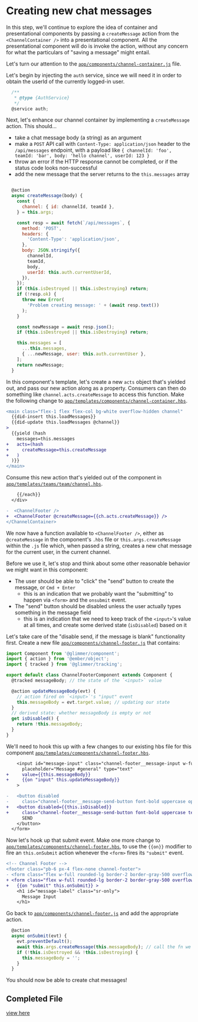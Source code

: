 # Creating new chat messages

In this step, we'll continue to explore the idea of container and presentational components by passing a `createMessage` action from the `<ChannelContainer />` into a presentational component. All the presentational component will do is invoke the action, without any concern for what the particulars of "saving a message" might entail.

Let's turn our attention to the [`app/components/channel-container.js`](../app/components/channel-container.js) file.

Let's begin by injecting the `auth` service, since we will need it in order to obtain the userId of the currently logged-in user.

```js
  /**
   * @type {AuthService}
   */
  @service auth;
```

Next, let's enhance our channel container by implementing a `createMessage` action. This should...

- take a chat message body (a string) as an argument
- make a `POST` API call with `Content-Type: application/json` header to the `/api/messages` endpoint, with a payload like `{ channelId: 'foo', teamId: 'bar', body: 'hello channel', userId: 123 }`
- throw an error if the HTTP response cannot be completed, or if the status code looks non-successful
- add the new message that the server returns to the `this.messages` array

```js

  @action
  async createMessage(body) {
    const {
      channel: { id: channelId, teamId },
    } = this.args;

    const resp = await fetch(`/api/messages`, {
      method: 'POST',
      headers: {
        'Content-Type': 'application/json',
      },
      body: JSON.stringify({
        channelId,
        teamId,
        body,
        userId: this.auth.currentUserId,
      }),
    });
    if (this.isDestroyed || this.isDestroying) return;
    if (!resp.ok) {
      throw new Error(
        'Problem creating message: ' + (await resp.text())
      );
    }

    const newMessage = await resp.json();
    if (this.isDestroyed || this.isDestroying) return;

    this.messages = [
      ...this.messages,
      { ...newMessage, user: this.auth.currentUser },
    ];
    return newMessage;
  }
```

In this component's template, let's create a new `acts` object that's yielded out, and pass our new action along as a property. Consumers can then do something like `channel.acts.createMessage` to access this function. Make the following change to [`app/templates/components/channel-container.hbs`](../app/templates/components/channel-container.hbs).

```diff
<main class="flex-1 flex flex-col bg-white overflow-hidden channel"
  {{did-insert this.loadMessages}}
  {{did-update this.loadMessages @channel}}
>
  {{yield (hash
    messages=this.messages
+   acts=(hash
+     createMessage=this.createMessage
+   )
  )}}
</main>
```

Consume this new action that's yielded out of the component in [`app/templates/teams/team/channel.hbs`](../app/templates/teams/team/channel.hbs).

```diff
    {{/each}}
  </div>

-  <ChannelFooter />
+  <ChannelFooter @createMessage={{ch.acts.createMessage}} />
</ChannelContainer>
```

We now have a function available to `<ChannelFooter />`, either as `@createMessage` in the component's `.hbs` file or `this.args.createMessage` within the `.js` file which, when passed a string, creates a new chat message for the current user, in the current channel.

Before we use it, let's stop and think about some other reasonable behavior we might want in this component:

- The user should be able to "click" the "send" button to create the message, or `Cmd + Enter`
  - this is an indication that we probably want the "submitting" to happen via `<form>` and the `onsubmit` event.
- The "send" button should be disabled unless the user actually types something in the message field
  - this is an indication that we need to keep track of the `<input>`'s value at all times, and create some derived state (`isDisabled`) based on it

Let's take care of the "disable send, if the message is blank" functionality first. Create a new file [`app/components/channel-footer.js`](`../app/components/channel-footer.js`)
that contains:

```js
import Component from '@glimmer/component';
import { action } from '@ember/object';
import { tracked } from '@glimmer/tracking';

export default class ChannelFooterComponent extends Component {
  @tracked messageBody; // the state of the `<input>` value

  @action updateMessageBody(evt) {
    // action fired on `<input>`'s "input" event
    this.messageBody = evt.target.value; // updating our state
  }
  // derived state: whether messageBody is empty or not
  get isDisabled() {
    return !this.messageBody;
  }
}
```

We'll need to hook this up with a few changes to our existing hbs file for this component [`app/templates/components/channel-footer.hbs`](`../app/templates/components/channel-footer.hbs`).

```diff
    <input id="message-input" class="channel-footer__message-input w-full px-4"
      placeholder="Message #general" type="text"
+     value={{this.messageBody}}
+     {{on "input" this.updateMessageBody}}
    >

-   <button disabled
-     class="channel-footer__message-send-button font-bold uppercase opacity-50 bg-gray-700 text-white border-green-600 p-2">
+   <button disabled={{this.isDisabled}}
+     class="channel-footer__message-send-button font-bold uppercase text-white border-green-600 p-2 {{if this.isDisabled "bg-gray-700 opacity-50" "bg-green-600"}}">
      SEND
    </button>
  </form>
```

Now let's hook up that submit event. Make one more change to [`app/templates/components/channel-footer.hbs`](`../app/templates/components/channel-footer.hbs`), to use the `{{on}}` modifier to fire an `this.onSubmit` action whenever the `<form>` fires its `"submit"` event.

```diff
<!-- Channel Footer -->
<footer class="pb-6 px-4 flex-none channel-footer">
- <form class="flex w-full rounded-lg border-2 border-gray-500 overflow-hidden" aria-labelledby="message-label">
+ <form class="flex w-full rounded-lg border-2 border-gray-500 overflow-hidden" aria-labelledby="message-label"
+   {{on "submit" this.onSubmit}} >
    <h1 id="message-label" class="sr-only">
      Message Input
    </h1>
```

Go back to [`app/components/channel-footer.js`](`../app/components/channel-footer.js`) and add the appropriate action.

```js
  @action
  async onSubmit(evt) {
    evt.preventDefault();
    await this.args.createMessage(this.messageBody); // call the fn we were passed as an arg
    if (!this.isDestroyed && !this.isDestroying) {
      this.messageBody = '';
    }
  }
```

You should now be able to create chat messages!

## Completed File

[view here](https://github.com/mike-north/ember-octane-workshop/commit/8d219e83a39ba848263b49370adcba64835e01fb)
